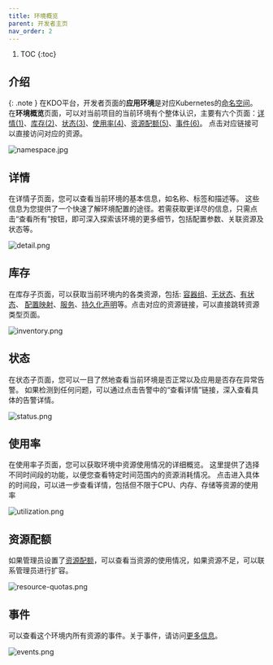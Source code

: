 ```yaml
---
title: 环境概览
parent: 开发者主页
nav_order: 2
---
```


1. TOC
{:toc}



## 介绍

{: .note }
在KDO平台，开发者页面的**应用环境**是对应Kubernetes的[命名空间](../../../admin/management/namespaces)。
在**环境概览**页面，可以对当前项目的当前环境有个整体认识，主要有六个页面：[详情(1)](#详情)、[库存(2)](#库存)、[状态(3)](#状态)、[使用率(4)](#使用率)、[资源配额(5)](#资源配额)、[事件(6)](#事件)。
点击对应链接可以直接访问对应的资源。

![namespace.jpg](imgs/namespace.jpg)

## 详情
在详情子页面，您可以查看当前环境的基本信息，如名称、标签和描述等。
这些信息为您提供了一个快速了解环境配置的途径。若需获取更详尽的信息，只需点击“查看所有”按钮，即可深入探索该环境的更多细节，包括配置参数、关联资源及状态等。

![detail.png](imgs/detail.png)

## 库存

在库存子页面，可以获取当前环境内的各类资源，包括: [容器组](../../workloads/pods)、[无状态](../../workloads/deployments)、[有状态](../../workloads/statefulsets)、
[配置映射](../../configurations/configmaps)、[服务](../../network-stroage/services)、[持久化声明](../../network-stroage/persistent-volume-claims)等。点击对应的资源链接，可以直接跳转资源类型页面。

![inventory.png](imgs/inventory.png)

## 状态
在状态子页面，您可以一目了然地查看当前环境是否正常以及应用是否存在异常告警。
如果检测到任何问题，可以通过点击告警中的“查看详情”链接，深入查看具体的告警详情。

![status.png](imgs/status.png)

## 使用率
在使用率子页面，您可以获取环境中资源使用情况的详细概览。
这里提供了选择不同时间段的功能，以便您查看特定时间范围内的资源消耗情况。
点击进入具体的时间段，可以进一步查看详情，包括但不限于CPU、内存、存储等资源的使用率

![utilization.png](imgs/utilization.png)

## 资源配额

如果管理员设置了[资源配额](../../../admin/management/resourcequotas)，可以查看当资源的使用情况，如果资源不足，可以联系管理员进行扩容。

![resource-quotas.png](imgs/resource-quotas.png)

## 事件

可以查看这个环境内所有资源的事件。关于事件，请访问[更多信息](../../../observability/events)。

![events.png](imgs/events.png)

